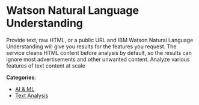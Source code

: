 # Watson Natural Language Understanding


Provide text, raw HTML, or a public URL and IBM Watson Natural Language Understanding will give you results for the features you request.  The service cleans HTML content before analysis by default, so the results can ignore most advertisements and other unwanted content. Analyze various features of text content at scale



**Categories**:
- [AI & ML](https://github.com/apis-list/apis-list#ai-and-ml)
- [Text Analysis](https://github.com/apis-list/apis-list#text-analysis)






